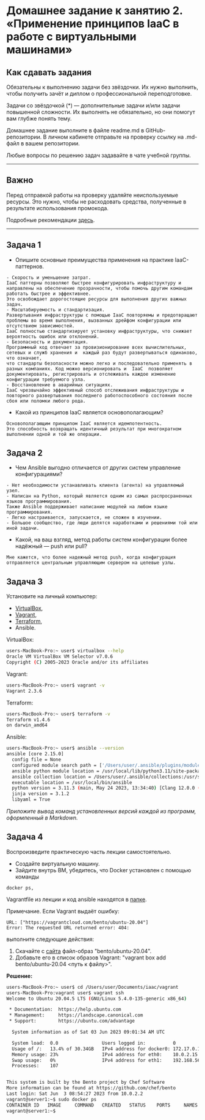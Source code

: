 
# Домашнее задание к занятию 2. «Применение принципов IaaC в работе с виртуальными машинами»

## Как сдавать задания

Обязательны к выполнению задачи без звёздочки. Их нужно выполнить, чтобы получить зачёт и диплом о профессиональной переподготовке.

Задачи со звёздочкой (*) — дополнительные задачи и/или задачи повышенной сложности. Их выполнять не обязательно, но они помогут вам глубже понять тему.

Домашнее задание выполните в файле readme.md в GitHub-репозитории. В личном кабинете отправьте на проверку ссылку на .md-файл в вашем репозитории.

Любые вопросы по решению задач задавайте в чате учебной группы.

---


## Важно

Перед отправкой работы на проверку удаляйте неиспользуемые ресурсы.
Это нужно, чтобы не расходовать средства, полученные в результате использования промокода.

Подробные рекомендации [здесь](https://github.com/netology-code/virt-homeworks/blob/virt-11/r/README.md).

---

## Задача 1

- Опишите основные преимущества применения на практике IaaC-паттернов.

```
- Скорость и уменьшение затрат. 
IaaC паттерны позволяют быстрее конфигурировать инфраструктуру и направлены на обеспечение прозрачности, чтобы помочь другим командам работать быстрее и эффективнее. 
Это освобождает дорогостоящие ресурсы для выполнения других важных задач.
- Масштабируемость и стандартизация. 
Развертывания инфраструктуры с помощью IaaC повторяемы и предотвращают проблемы во время выполнения, вызванных дрейфом конфигурации или отсутствием зависимостей. 
IaaC полностью стандартизирует установку инфраструктуры, что снижает вероятность ошибок или отклонений.
- Безопасность и документация. 
Программный код отвечает за провизионирование всех вычислительных, сетевых и служб хранения и  каждый раз будут развертываться одинаково, что означает, 
что стандарты безопасности можно легко и последовательно применять в разных компаниях. Код можно версионировать и  IaaC  позволяет документировать, регистрировать и отслеживать каждое изменение конфигурации требуемого узла.
- Восстановление в аварийных ситуациях. 
IaaC чрезвычайно эффективный способ отслеживания инфраструктуры и повторного развертывания последнего работоспособного состояния после сбоя или поломки любого рода.
```
- Какой из принципов IaaC является основополагающим?

```
Основополагающим принципом IaaC является идемпотентность. 
Это способность возвращать идентичный результат при многократном выполнении одной и той же операции.
```
## Задача 2

- Чем Ansible выгодно отличается от других систем управление конфигурациями?

```
- Нет необходимости устанавливать клиента (агента) на управляемый узел.
- Написан на Python, который является одним из самых распросраненных языков программирования. 
Также Ansible поддерживает написание модулей на любом языке программирования. 
- Легко настраивается, запускается, не сложен в изучении.
- Большое сообщество, где люди делятся наработками и решениями той или иной задачи.
```

- Какой, на ваш взгляд, метод работы систем конфигурации более надёжный — push или pull?

```
Мне кажется, что более надежный метод push, когда конфигурация отправляется центральным управляющим сервером на целевые узлы.
```

## Задача 3

Установите на личный компьютер:

- [VirtualBox](https://www.virtualbox.org/),
- [Vagrant](https://github.com/netology-code/devops-materials),
- [Terraform](https://github.com/netology-code/devops-materials/blob/master/README.md),
- Ansible.

VirtualBox:
```bash
users-MacBook-Pro:~ user$ virtualbox --help
Oracle VM VirtualBox VM Selector v7.0.6
Copyright (C) 2005-2023 Oracle and/or its affiliates
```
Vagrant:
```bash
users-MacBook-Pro:~ user$ vagrant -v
Vagrant 2.3.6
```
Terraform:
```bash
users-MacBook-Pro:~ user$ terraform -v
Terraform v1.4.6
on darwin_amd64
```
Ansible:
```bash
users-MacBook-Pro:~ user$ ansible --version
ansible [core 2.15.0]
  config file = None
  configured module search path = ['/Users/user/.ansible/plugins/modules', '/usr/share/ansible/plugins/modules']
  ansible python module location = /usr/local/lib/python3.11/site-packages/ansible
  ansible collection location = /Users/user/.ansible/collections:/usr/share/ansible/collections
  executable location = /usr/local/bin/ansible
  python version = 3.11.3 (main, May 24 2023, 13:34:40) [Clang 12.0.0 (clang-1200.0.32.29)] (/usr/local/opt/python@3.11/bin/python3.11)
  jinja version = 3.1.2
  libyaml = True
  ```


*Приложите вывод команд установленных версий каждой из программ, оформленный в Markdown.*

## Задача 4 

Воспроизведите практическую часть лекции самостоятельно.

- Создайте виртуальную машину.
- Зайдите внутрь ВМ, убедитесь, что Docker установлен с помощью команды
```
docker ps,
```
Vagrantfile из лекции и код ansible находятся в [папке](https://github.com/netology-code/virt-homeworks/tree/virt-11/05-virt-02-iaac/src).

Примечание. Если Vagrant выдаёт ошибку:
```
URL: ["https://vagrantcloud.com/bento/ubuntu-20.04"]     
Error: The requested URL returned error: 404:
```

выполните следующие действия:

1. Скачайте с [сайта](https://app.vagrantup.com/bento/boxes/ubuntu-20.04) файл-образ "bento/ubuntu-20.04".
2. Добавьте его в список образов Vagrant: "vagrant box add bento/ubuntu-20.04 <путь к файлу>".


**Решение:**
```bash
users-MacBook-Pro:~ user$ cd /Users/user/Documents/iaac/vagrant
users-MacBook-Pro:vagrant user$ vagrant ssh
Welcome to Ubuntu 20.04.5 LTS (GNU/Linux 5.4.0-135-generic x86_64)

 * Documentation:  https://help.ubuntu.com
 * Management:     https://landscape.canonical.com
 * Support:        https://ubuntu.com/advantage

  System information as of Sat 03 Jun 2023 09:01:34 AM UTC

  System load:  0.0                Users logged in:          0
  Usage of /:   13.4% of 30.34GB   IPv4 address for docker0: 172.17.0.1
  Memory usage: 23%                IPv4 address for eth0:    10.0.2.15
  Swap usage:   0%                 IPv4 address for eth1:    192.168.56.11
  Processes:    107


This system is built by the Bento project by Chef Software
More information can be found at https://github.com/chef/bento
Last login: Sat Jun  3 08:54:27 2023 from 10.0.2.2
vagrant@server1:~$ sudo docker ps
CONTAINER ID   IMAGE     COMMAND   CREATED   STATUS    PORTS     NAMES
vagrant@server1:~$
```
